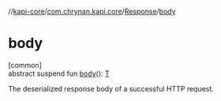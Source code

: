 //[kapi-core](../../../index.md)/[com.chrynan.kapi.core](../index.md)/[Response](index.md)/[body](body.md)

# body

[common]\
abstract suspend fun [body](body.md)(): [T](index.md)

The deserialized response body of a successful HTTP request.

